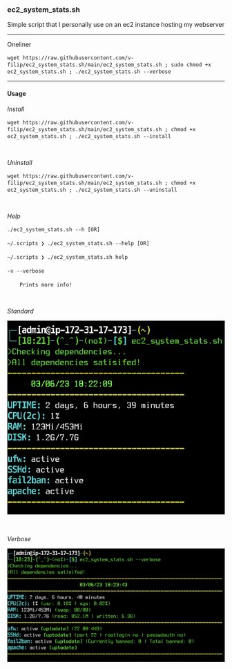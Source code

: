 ### ec2_system_stats.sh

Simple script that I personally use on an ec2 instance hosting my webserver

----

Oneliner

```
wget https://raw.githubusercontent.com/v-filip/ec2_system_stats.sh/main/ec2_system_stats.sh ; sudo chmod +x ec2_system_stats.sh ; ./ec2_system_stats.sh --verbose
```

----

#### Usage 

*Install*
```
wget https://raw.githubusercontent.com/v-filip/ec2_system_stats.sh/main/ec2_system_stats.sh ; chmod +x ec2_system_stats.sh ; ./ec2_system_stats.sh --install
```

<br>

*Uninstall*

```
wget https://raw.githubusercontent.com/v-filip/ec2_system_stats.sh/main/ec2_system_stats.sh ; chmod +x ec2_system_stats.sh ; ./ec2_system_stats.sh --uninstall
```

<br>

*Help*
```
./ec2_system_stats.sh --h [OR]

~/.scripts ❯ ./ec2_system_stats.sh --help [OR]

~/.scripts ❯ ./ec2_system_stats.sh help

-v --verbose

    Prints more info!
```

<br>

*Standard*

![pic1](https://github.com/v-filip/ec2_system_stats.sh/blob/main/example_img_base_v2.png)

<br>

*Verbose*

![pic1](https://github.com/v-filip/ec2_system_stats.sh/blob/main/example_img_verbose_v2.png)
